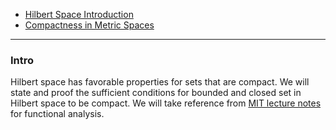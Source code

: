 - [Hilbert Space Introduction](Hilbert%20Space%20Introduction.md)
- [Compactness in Metric Spaces](Compactness%20in%20Metric%20Spaces.md)

---
### **Intro**

Hilbert space has favorable properties for sets that are compact. 
We will state and proof the sufficient conditions for bounded and closed set in Hilbert space to be compact. 
We will take reference from [MIT lecture notes](https://ocw.mit.edu/courses/18-102-introduction-to-functional-analysis-spring-2009/00667882fb5855c8013c8cfe8fe6c49e_MIT18_102s09_lec12.pdf) for functional analysis. 


